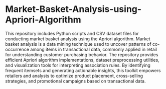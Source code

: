 # Market-Basket-Analysis-using-Apriori-Algorithm

This repository includes Python scripts and CSV dataset files for conducting market basket analysis using the Apriori algorithm. Market basket analysis is a data mining technique used to uncover patterns of co-occurrence among items in transactional data, commonly applied in retail for understanding customer purchasing behavior. The repository provides efficient Apriori algorithm implementations, dataset preprocessing utilities, and visualization tools for interpreting association rules. By identifying frequent itemsets and generating actionable insights, this toolkit empowers retailers and analysts to optimize product placement, cross-selling strategies, and promotional campaigns based on transactional data.
